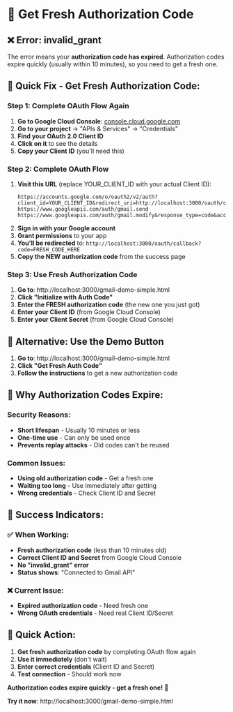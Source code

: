 # 🔄 Get Fresh Authorization Code

## ❌ **Error: invalid_grant**

The error means your **authorization code has expired**. Authorization codes expire quickly (usually within 10 minutes), so you need to get a fresh one.

## 🎯 **Quick Fix - Get Fresh Authorization Code:**

### **Step 1: Complete OAuth Flow Again**
1. **Go to Google Cloud Console**: [console.cloud.google.com](https://console.cloud.google.com)
2. **Go to your project** → "APIs & Services" → "Credentials"
3. **Find your OAuth 2.0 Client ID**
4. **Click on it** to see the details
5. **Copy your Client ID** (you'll need this)

### **Step 2: Complete OAuth Flow**
1. **Visit this URL** (replace YOUR_CLIENT_ID with your actual Client ID):
   ```
   https://accounts.google.com/o/oauth2/v2/auth?client_id=YOUR_CLIENT_ID&redirect_uri=http://localhost:3000/oauth/callback&scope=https://www.googleapis.com/auth/gmail.readonly https://www.googleapis.com/auth/gmail.send https://www.googleapis.com/auth/gmail.modify&response_type=code&access_type=offline
   ```
2. **Sign in with your Google account**
3. **Grant permissions** to your app
4. **You'll be redirected** to: `http://localhost:3000/oauth/callback?code=FRESH_CODE_HERE`
5. **Copy the NEW authorization code** from the success page

### **Step 3: Use Fresh Authorization Code**
1. **Go to**: http://localhost:3000/gmail-demo-simple.html
2. **Click "Initialize with Auth Code"**
3. **Enter the FRESH authorization code** (the new one you just got)
4. **Enter your Client ID** (from Google Cloud Console)
5. **Enter your Client Secret** (from Google Cloud Console)

## 🔧 **Alternative: Use the Demo Button**
1. **Go to**: http://localhost:3000/gmail-demo-simple.html
2. **Click "Get Fresh Auth Code"**
3. **Follow the instructions** to get a new authorization code

## 🚨 **Why Authorization Codes Expire:**

### **Security Reasons:**
- **Short lifespan** - Usually 10 minutes or less
- **One-time use** - Can only be used once
- **Prevents replay attacks** - Old codes can't be reused

### **Common Issues:**
- **Using old authorization code** - Get a fresh one
- **Waiting too long** - Use immediately after getting
- **Wrong credentials** - Check Client ID and Secret

## 🎯 **Success Indicators:**

### ✅ **When Working:**
- **Fresh authorization code** (less than 10 minutes old)
- **Correct Client ID and Secret** from Google Cloud Console
- **No "invalid_grant" error**
- **Status shows**: "Connected to Gmail API"

### ❌ **Current Issue:**
- **Expired authorization code** - Need fresh one
- **Wrong OAuth credentials** - Need real Client ID/Secret

## 🚀 **Quick Action:**

1. **Get fresh authorization code** by completing OAuth flow again
2. **Use it immediately** (don't wait)
3. **Enter correct credentials** (Client ID and Secret)
4. **Test connection** - Should work now

**Authorization codes expire quickly - get a fresh one!** 🎉

**Try it now**: http://localhost:3000/gmail-demo-simple.html 